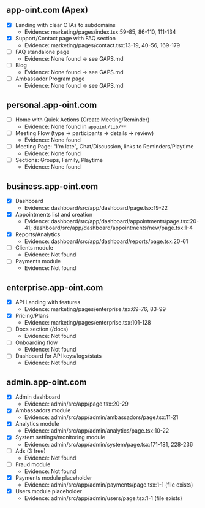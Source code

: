## app-oint.com (Apex)

- [x] Landing with clear CTAs to subdomains
  - Evidence: marketing/pages/index.tsx:59-85, 86-110, 111-134
- [x] Support/Contact page with FAQ section
  - Evidence: marketing/pages/contact.tsx:13-19, 40-56, 169-179
- [ ] FAQ standalone page
  - Evidence: None found → see GAPS.md
- [ ] Blog
  - Evidence: None found → see GAPS.md
- [ ] Ambassador Program page
  - Evidence: None found → see GAPS.md

## personal.app-oint.com

- [ ] Home with Quick Actions (Create Meeting/Reminder)
  - Evidence: None found in `appoint/lib/**`
- [ ] Meeting Flow (type → participants → details → review)
  - Evidence: None found
- [ ] Meeting Page: "I'm late", Chat/Discussion, links to Reminders/Playtime
  - Evidence: None found
- [ ] Sections: Groups, Family, Playtime
  - Evidence: None found

## business.app-oint.com

- [x] Dashboard
  - Evidence: dashboard/src/app/dashboard/page.tsx:19-22
- [x] Appointments list and creation
  - Evidence: dashboard/src/app/dashboard/appointments/page.tsx:20-41; dashboard/src/app/dashboard/appointments/new/page.tsx:1-4
- [x] Reports/Analytics
  - Evidence: dashboard/src/app/dashboard/reports/page.tsx:20-61
- [ ] Clients module
  - Evidence: Not found
- [ ] Payments module
  - Evidence: Not found

## enterprise.app-oint.com

- [x] API Landing with features
  - Evidence: marketing/pages/enterprise.tsx:69-76, 83-99
- [x] Pricing/Plans
  - Evidence: marketing/pages/enterprise.tsx:101-128
- [ ] Docs section (/docs)
  - Evidence: Not found
- [ ] Onboarding flow
  - Evidence: Not found
- [ ] Dashboard for API keys/logs/stats
  - Evidence: Not found

## admin.app-oint.com

- [x] Admin dashboard
  - Evidence: admin/src/app/page.tsx:20-29
- [x] Ambassadors module
  - Evidence: admin/src/app/admin/ambassadors/page.tsx:11-21
- [x] Analytics module
  - Evidence: admin/src/app/admin/analytics/page.tsx:10-22
- [x] System settings/monitoring module
  - Evidence: admin/src/app/admin/system/page.tsx:171-181, 228-236
- [ ] Ads (3 free)
  - Evidence: Not found
- [ ] Fraud module
  - Evidence: Not found
- [x] Payments module placeholder
  - Evidence: admin/src/app/admin/payments/page.tsx:1-1 (file exists)
- [x] Users module placeholder
  - Evidence: admin/src/app/admin/users/page.tsx:1-1 (file exists)

